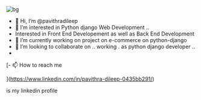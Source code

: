 ![bg](https://github.com/pavithradileep/pavithradileep/assets/137876673/0bf8fef9-3b92-4df5-a66c-195b2e435298)




- 👋 Hi, I’m @pavithradileep
- 👀 I’m interested in  Python django Web Development ..
- Interested in Front End Developement as  well as Back End Development 
- 🌱 I’m currently  working on project on  e-commerce on python-django
-  💞️ I’m looking to collaborate on .. working .  as python django  developer ..
- 
 [- 📫 How to reach me

](https://www.linkedin.com/in/pavithra-dileep-0435bb291/)
      
 is my linkedin profile


